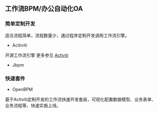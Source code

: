 ## 工作流BPM/办公自动化OA

### 简单定制开发

适合流程简单，流程数量少，通过程序定制开发调用工作流引擎。

* Acitiviti

开源工作流引擎
更多参见 [Activiti](../../technical/bpm/Activiti.md)

* Jbpm

### 快速套件

* OpenBPM

基于Activiti定制开发的工作流快速开发套装，可视化配置数据模型、业务表单、业务流程等，快速实施上线。
